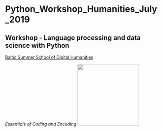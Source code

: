 # Python_Workshop_Humanities_July_2019
## Workshop - Language processing and data science with Python

[Baltic Summer School of Digital Humanities](http://www.digitalhumanities.lv/bssdh/2019/)

*Essentials of Coding and Encoding*
<img src="http://site-512948.mozfiles.com/files/512948/medium/Digital_02.png" width="200">
